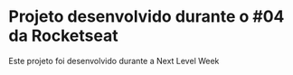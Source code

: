 # Projeto desenvolvido durante o <nlw /> #04 da Rocketseat

Este projeto foi desenvolvido durante a Next Level Week